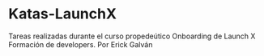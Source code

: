 # Katas-LaunchX
Tareas realizadas durante el curso propedeútico Onboarding de Launch X Formación de developers.
Por Erick Galván
